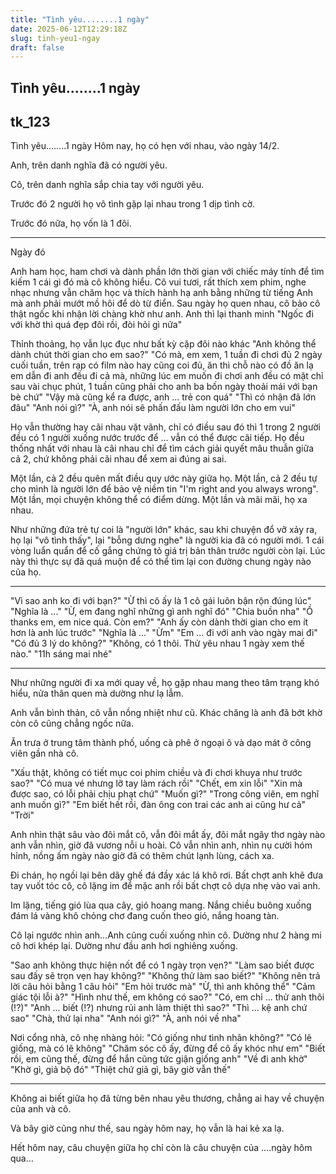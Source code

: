```yaml
---
title: "Tình yêu........1 ngày"
date: 2025-06-12T12:29:18Z
slug: tinh-yeu1-ngay
draft: false
---
```


## Tình yêu........1 ngày

## tk_123

Tình yêu........1 ngày
 Hôm nay, họ có hẹn với nhau, vào ngày 14/2.

 Anh, trên danh nghĩa đã có người yêu.

 Cô, trên danh nghĩa sắp chia tay với người yêu.

 Trước đó 2 người họ vô tình gặp lại nhau trong 1 dịp tình cờ. 

 Trước đó nữa, họ vốn là 1 đôi.


 ****


 Ngày đó

 Anh ham học, ham chơi và dành phần lớn thời gian với chiếc máy tính để tìm kiếm 1 cái gì đó mà cô không hiểu. Cô vui tươi, rất thích xem phim, nghe nhạc nhưng vẫn chăm học và thích hành hạ anh bằng những từ tiếng Anh mà anh phải mướt mồ hôi để dò từ điển. Sau ngày họ quen nhau, cô bảo cô thật ngốc khi nhận lời chàng khờ như anh. Anh thì lại thanh minh "Ngốc đi với khờ thì quá đẹp đôi rồi, đòi hỏi gì nữa"

 Thỉnh thoảng, họ vẫn lục đục như bất kỳ cặp đôi nào khác
 "Anh không thể dành chút thời gian cho em sao?"
 "Có mà, em xem, 1 tuần đi chơi đủ 2 ngày cuối tuần, trên rạp có film nào hay cũng coi đủ, ăn thì chỗ nào có đồ ăn lạ em dẫn đi anh đều đi cả mà, những lúc em muốn đi chơi anh đều có mặt chỉ sau vài chục phút, 1 tuần cũng phải cho anh ba bốn ngày thoải mái với bạn bè chứ"
 "Vậy mà cũng kể ra được, anh ... trẻ con quá"
 "Thì có nhận đã lớn đâu"
 "Anh nói gì?"
 "À, anh nói sẽ phấn đấu làm người lớn cho em vui"

 Họ vẫn thường hay cãi nhau vặt vãnh, chỉ có điều sau đó thì 1 trong 2 người đều có 1 người xuống nước trước để ... vẫn có thể được cãi tiếp. Họ đều thống nhất với nhau là cãi nhau chỉ để tìm cách giải quyết mâu thuẫn giữa cả 2, chứ không phải cãi nhau để xem ai đúng ai sai.


 Một lần, cả 2 đều quên mất điều quy ước này giữa họ. 
 Một lần, cả 2 đều tự cho mình là người lớn để bảo vệ niềm tin "I'm right and you always wrong".
 Một lần, mọi chuyện không thể có điểm dừng.
 Một lần và mãi mãi, họ xa nhau.

 Như những đứa trẻ tự coi là "người lớn" khác, sau khi chuyện đổ vỡ xảy ra, họ lại "vô tình thấy", lại "bỗng dưng nghe" là người kia đã có người mới. 1 cái vòng luẩn quẩn để cố gắng chứng tỏ giá trị bản thân trước người còn lại. Lúc này thì thực sự đã quá muộn để có thể tìm lại con đường chung ngày nào của họ.


 ****


 "Vì sao anh ko đi với bạn?"
 "Ừ thì cô ấy là 1 cô gái luôn bận rộn đúng lúc"
 "Nghĩa là ..."
 "Ừ, em đang nghĩ những gì anh nghĩ đó"
 "Chia buồn nha"
 "Ồ thanks em, em nice quá. Còn em?"
 "Anh ấy còn dành thời gian cho em ít hơn là anh lúc trước"
 "Nghĩa là ..."
 "Ừm"
 "Em ... đi với anh vào ngày mai đi"
 "Có đủ 3 lý do không?"
 "Không, có 1 thôi. Thử yêu nhau 1 ngày xem thế nào."
 "11h sáng mai nhé"


 ****


 Như những người đi xa mới quay về, họ gặp nhau mang theo tâm trạng khó hiểu, nửa thân quen mà dường như lạ lẫm. 

 Anh vẫn bình thản, cô vẫn nồng nhiệt như cũ. Khác chăng là anh đã bớt khờ còn cô cũng chẳng ngốc nữa.

 Ăn trưa ở trung tâm thành phố, uống cà phê ở ngoại ô và dạo mát ở công viên gần nhà cô.

 "Xấu thật, không có tiết mục coi phim chiều và đi chơi khuya như trước sao?"
 "Có mua vé nhưng lỡ tay làm rách rồi"
 "Chết, em xin lỗi"
 "Xin mà được sao, có lỗi phải chịu phạt chứ"
 "Muốn gì?"
 "Trong công viên, em nghĩ anh muốn gì?"
 "Em biết hết rồi, đàn ông con trai các anh ai cũng hư cả"
 "Trời"

 Anh nhìn thật sâu vào đôi mắt cô, vẫn đôi mắt ấy, đôi mắt ngây thơ ngày nào anh vẫn nhìn, giờ đã vương nỗi u hoài. Cô vẫn nhìn anh, nhìn nụ cười hóm hỉnh, nồng ấm ngày nào giờ đã có thêm chút lạnh lùng, cách xa.

 Đi chán, họ ngồi lại bên dãy ghế đá đầy xác lá khô rơi. Bất chợt anh khẽ đưa tay vuốt tóc cô, cô lặng im để mặc anh rồi bất chợt cô dựa nhẹ vào vai anh.

 Im lặng, tiếng gió lùa qua cây, gió hoang mang. Nắng chiều buông xuống đám lá vàng khô chỏng chơ đang cuốn theo gió, nắng hoang tàn.

 Cô lại ngước nhìn anh…Anh cũng cuối xuống nhìn cô. Dường như 2 hàng mi cô hơi khép lại. Dường như đầu anh hơi nghiêng xuống.

 "Sao anh không thực hiện nốt để có 1 ngày trọn vẹn?"
 "Làm sao biết được sau đấy sẽ trọn vẹn hay không?"
 "Không thử làm sao biết?"
 "Không nên trả lời câu hỏi bằng 1 câu hỏi"
 "Em hỏi trước mà"
 "Ừ, thì anh không thể"
 "Cảm giác tội lỗi à?"
 "Hình như thế, em không có sao?"
 "Có, em chỉ ... thử anh thôi (!?)"
 "Anh ... biết (!?) nhưng rủi anh làm thiệt thì sao?"
 "Thì ... kệ anh chứ sao"
 "Chà, thử lại nha"
 "Anh nói gì?"
 "À, anh nói về nha"

 Nơi cổng nhà, cô nhẹ nhàng hỏi: 
 "Có giống như tình nhân không?"
 "Có lẽ giống, mà có lẽ không"
 "Chăm sóc cô ấy, đừng để cô ấy khóc như em"
 "Biết rồi, em cũng thế, đừng để hắn cũng tức giận giống anh"
 "Về đi anh khờ"
 "Khờ gì, giả bộ đó"
 "Thiệt chứ giả gì, bây giờ vẫn thế"


 ****


 Không ai biết giữa họ đã từng bên nhau yêu thương, chẳng ai hay về chuyện của anh và cô.

 Và bây giờ cũng như thế, sau ngày hôm nay, họ vẫn là hai kẻ xa lạ.

 Hết hôm nay, câu chuyện giữa họ chỉ còn là câu chuyện của ….ngày hôm qua…